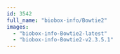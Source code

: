 ```yaml
---
id: 3542
full_name: "biobox-info/Bowtie2"
images: 
  - "biobox-info-Bowtie2-latest"
  - "biobox-info-Bowtie2-v2.3.5.1"
---
```

